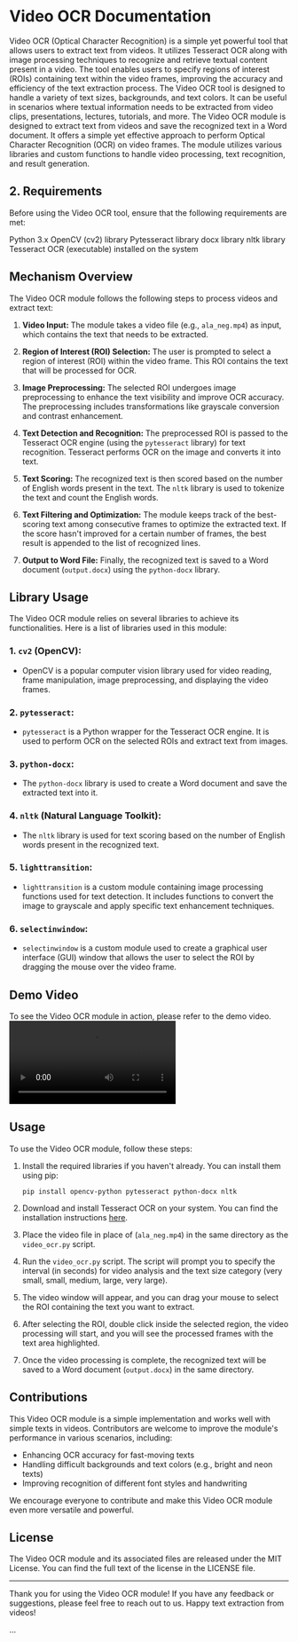 # Video OCR Documentation

Video OCR (Optical Character Recognition) is a simple yet powerful tool that allows users to extract text from videos. It utilizes Tesseract OCR along with image processing techniques to recognize and retrieve textual content present in a video. The tool enables users to specify regions of interest (ROIs) containing text within the video frames, improving the accuracy and efficiency of the text extraction process.
The Video OCR tool is designed to handle a variety of text sizes, backgrounds, and text colors. It can be useful in scenarios where textual information needs to be extracted from video clips, presentations, lectures, tutorials, and more.
The Video OCR module is designed to extract text from videos and save the recognized text in a Word document. It offers a simple yet effective approach to perform Optical Character Recognition (OCR) on video frames. The module utilizes various libraries and custom functions to handle video processing, text recognition, and result generation.

## 2. Requirements
Before using the Video OCR tool, ensure that the following requirements are met:

Python 3.x
OpenCV (cv2) library
Pytesseract library
docx library
nltk library
Tesseract OCR (executable) installed on the system

## Mechanism Overview

The Video OCR module follows the following steps to process videos and extract text:

1. **Video Input:** The module takes a video file (e.g., `ala_neg.mp4`) as input, which contains the text that needs to be extracted.

2. **Region of Interest (ROI) Selection:** The user is prompted to select a region of interest (ROI) within the video frame. This ROI contains the text that will be processed for OCR.

3. **Image Preprocessing:** The selected ROI undergoes image preprocessing to enhance the text visibility and improve OCR accuracy. The preprocessing includes transformations like grayscale conversion and contrast enhancement.

4. **Text Detection and Recognition:** The preprocessed ROI is passed to the Tesseract OCR engine (using the `pytesseract` library) for text recognition. Tesseract performs OCR on the image and converts it into text.

5. **Text Scoring:** The recognized text is then scored based on the number of English words present in the text. The `nltk` library is used to tokenize the text and count the English words.

6. **Text Filtering and Optimization:** The module keeps track of the best-scoring text among consecutive frames to optimize the extracted text. If the score hasn't improved for a certain number of frames, the best result is appended to the list of recognized lines.

7. **Output to Word File:** Finally, the recognized text is saved to a Word document (`output.docx`) using the `python-docx` library.

## Library Usage

The Video OCR module relies on several libraries to achieve its functionalities. Here is a list of libraries used in this module:

### 1. `cv2` (OpenCV):

- OpenCV is a popular computer vision library used for video reading, frame manipulation, image preprocessing, and displaying the video frames.

### 2. `pytesseract`:

- `pytesseract` is a Python wrapper for the Tesseract OCR engine. It is used to perform OCR on the selected ROIs and extract text from images.

### 3. `python-docx`:

- The `python-docx` library is used to create a Word document and save the extracted text into it.

### 4. `nltk` (Natural Language Toolkit):

- The `nltk` library is used for text scoring based on the number of English words present in the recognized text.

### 5. `lighttransition`:

- `lighttransition` is a custom module containing image processing functions used for text detection. It includes functions to convert the image to grayscale and apply specific text enhancement techniques.

### 6. `selectinwindow`:

- `selectinwindow` is a custom module used to create a graphical user interface (GUI) window that allows the user to select the ROI by dragging the mouse over the video frame.

## Demo Video

To see the Video OCR module in action, please refer to the demo video. 
![Video](https://github.com/azim-qadri/Video-OCR/blob/master/Working_Video.mp4)


## Usage

To use the Video OCR module, follow these steps:

1. Install the required libraries if you haven't already. You can install them using pip:

   ```
   pip install opencv-python pytesseract python-docx nltk
   ```

2. Download and install Tesseract OCR on your system. You can find the installation instructions [here](https://github.com/tesseract-ocr/tesseract).

3. Place the video file in place of (`ala_neg.mp4`) in the same directory as the `video_ocr.py` script.

4. Run the `video_ocr.py` script. The script will prompt you to specify the interval (in seconds) for video analysis and the text size category (very small, small, medium, large, very large).

5. The video window will appear, and you can drag your mouse to select the ROI containing the text you want to extract.

6. After selecting the ROI, double click inside the selected region, the video processing will start, and you will see the processed frames with the text area highlighted.

7. Once the video processing is complete, the recognized text will be saved to a Word document (`output.docx`) in the same directory.

## Contributions

This Video OCR module is a simple implementation and works well with simple texts in videos. Contributors are welcome to improve the module's performance in various scenarios, including:

- Enhancing OCR accuracy for fast-moving texts
- Handling difficult backgrounds and text colors (e.g., bright and neon texts)
- Improving recognition of different font styles and handwriting

We encourage everyone to contribute and make this Video OCR module even more versatile and powerful.

## License

The Video OCR module and its associated files are released under the MIT License. You can find the full text of the license in the LICENSE file.

---

Thank you for using the Video OCR module! If you have any feedback or suggestions, please feel free to reach out to us. Happy text extraction from videos!

...
